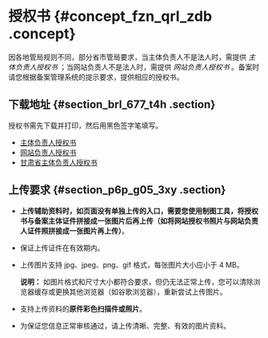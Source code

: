# 授权书 {#concept_fzn_qrl_zdb .concept}

因各地管局规则不同，部分省市管局要求，当主体负责人不是法人时，需提供 *主体负责人授权书* ；当网站负责人不是法人时，需提供 *网站负责人授权书* 。备案时请您根据备案管理系统的提示要求，提供相应的授权书。

## 下载地址 {#section_brl_677_t4h .section}

授权书需先下载并打印，然后用黑色签字笔填写。

-   [主体负责人授权书](http://docs-aliyun.cn-hangzhou.oss.aliyun-inc.com/assets/attach/120328/cn_zh/1558949403825/%E4%B8%BB%E4%BD%93%E8%B4%9F%E8%B4%A3%E4%BA%BA%E6%8E%88%E6%9D%83%E4%B9%A6.doc)
-   [网站负责人授权书](http://docs-aliyun.cn-hangzhou.oss.aliyun-inc.com/assets/attach/64982/cn_zh/1550544428789/%E7%BD%91%E7%AB%99%E8%B4%9F%E8%B4%A3%E4%BA%BA%E6%8E%88%E6%9D%83%E4%B9%A6%20.docx)
-   [甘肃省主体负责人授权书](http://docs-aliyun.cn-hangzhou.oss.aliyun-inc.com/assets/attach/36910/intl_en/1548301291535/甘肃省主体负责人授权书.docx)

## 上传要求 {#section_p6p_g05_3xy .section}

-   **上传辅助资料时，如页面没有单独上传的入口，需要您使用制图工具，将授权书与备案主体证件拼接成一张图片后再上传（如将网站授权书照片与网站负责人证件照拼接成一张图片再上传）**。
-   保证上传证件在有效期内。
-   上传图片支持 jpg、jpeg、png、gif 格式，每张图片大小应小于 4 MB。

    **说明：** 如图片格式和尺寸大小都符合要求，但仍无法正常上传，您可以清除浏览器缓存或更换其他浏览器（如谷歌浏览器），重新尝试上传图片。

-   支持上传资料的**原件彩色扫描件或照片**。
-   为保证您信息正常审核通过，请上传清晰、完整、有效的图片资料。

